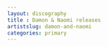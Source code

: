 ```yaml
---
layout: discography
title : Damon & Naomi releases
artistslug: damon-and-naomi
categories: primary
---
```


